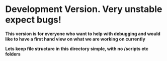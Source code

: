 # Development Version. Very unstable expect bugs!

**This version is for everyone who want to help with debugging and would like to have a first hand view on what we are working on currently**

**Lets keep file structure in this directory simple, with no /scripts etc folders**

